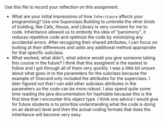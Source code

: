 Use this file to record your reflection on this assignment.

- What are your initial impressions of how `Inheritance` affects your programming?
Use one Superclass Building to umbrella the other kinds of building, like Cafe, House, and Library is very covinient for me to code. Inheritance allowed us to embody ths idea of "parsimony", it reduces repetitive code and optimize the code by minimizing any accidental errors. After recogizing their shared attributes, I can focus on looking at their differences and adds any additional method appropriate for that specific subclass.
- What worked, what didn't, what advice would you give someone taking this course in the future?
I think that this assigment is the easiest to follow and I got through all of them very quickly. I was a little bit unsure about what goes in to the parameters for the subclass because the example of Onecard only included the attributes for the superclass. I later figured out that I can add other subclass attributes in the parameters so the code can be more robust. I also spend quite some time reading the java documentation for hashtable because this is the first time that I encounter this object type. I think one advice I would give for future students is to prioritize understanding what the code is doing on an abstract level and then the actual coding formats that does the inheritance will become very easy. 